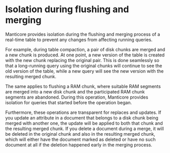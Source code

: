 # Isolation during flushing and merging

Manticore provides isolation during the flushing and merging process of a real-time table to prevent any changes from affecting running queries.

For example, during table compaction, a pair of disk chunks are merged and a new chunk is produced. At one point, a new version of the table is created with the new chunk replacing the original pair. This is done seamlessly so that a long-running query using the original chunks will continue to see the old version of the table, while a new query will see the new version with the resulting merged chunk.

The same applies to flushing a RAM chunk, where suitable RAM segments are merged into a new disk chunk and the participated RAM chunk segments are abandoned. During this operation, Manticore provides isolation for queries that started before the operation began.

Furthermore, these operations are transparent for replaces and updates. If you update an attribute in a document that belongs to a disk chunk being merged with another one, the update will be applied to both that chunk and the resulting merged chunk. If you delete a document during a merge, it will be deleted in the original chunk and also in the resulting merged chunk, which will either have the document marked as deleted or have no such document at all if the deletion happened early in the merging process.
<!-- proofread -->

